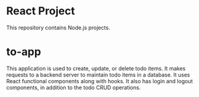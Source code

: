 # React Project

This repository contains Node.js projects.

# to-app

This application is used to create, update, or delete todo items.
It makes requests to a backend server to maintain todo items in a database.
It uses React functional components along with hooks.
It also has login and logout components, in addition to the todo CRUD operations.
